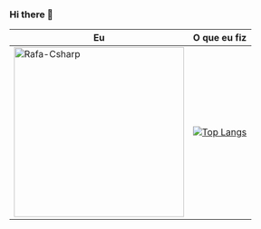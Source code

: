 ### Hi there 👋
| Eu | O que eu fiz |
|----------|----------|
|<img align="center" alt="Rafa-Csharp" height="300" width="300" src="https://github.com/guilhermemoraes1/guilhermemoraes1/assets/127672759/d4c46f3f-14c0-4030-874d-b64c8ece1da2">|[![Top Langs](https://github-readme-stats.vercel.app/api/top-langs/?username=guilhermemoraes1)](https://github.com/anuraghazra/github-readme-stats)|

<!--
**guilhermemoraes1/guilhermemoraes1** is a ✨ _special_ ✨ repository because its `README.md` (this file) appears on your GitHub profile.

Here are some ideas to get you started:

- 🔭 I’m currently working on ...
- 🌱 I’m currently learning ...
- 👯 I’m looking to collaborate on ...
- 🤔 I’m looking for help with ...
- 💬 Ask me about ...
- 📫 How to reach me: ...
- 😄 Pronouns: ...
- ⚡ Fun fact: ...
-->
